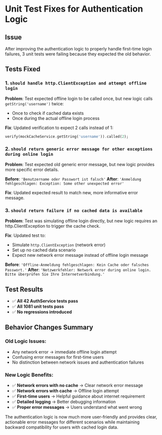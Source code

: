 # Unit Test Fixes for Authentication Logic

## Issue
After improving the authentication logic to properly handle first-time login failures, 3 unit tests were failing because they expected the old behavior.

## Tests Fixed

### 1. `should handle http.ClientException and attempt offline login`
**Problem**: Test expected offline login to be called once, but new logic calls `getString('username')` twice:
- Once to check if cached data exists
- Once during the actual offline login process

**Fix**: Updated verification to expect 2 calls instead of 1:
```dart
verify(mockCacheService.getString('username')).called(2);
```

### 2. `should return generic error message for other exceptions during online login`
**Problem**: Test expected old generic error message, but new logic provides more specific error details.

**Before**: `'Benutzername oder Passwort ist falsch'`
**After**: `'Anmeldung fehlgeschlagen: Exception: Some other unexpected error'`

**Fix**: Updated expected result to match new, more informative error message.

### 3. `should return failure if no cached data is available`
**Problem**: Test was simulating offline login directly, but new logic requires an http.ClientException to trigger the cache check.

**Fix**: Updated test to:
- Simulate `http.ClientException` (network error)
- Set up no cached data scenario
- Expect new network error message instead of offline login message

**Before**: `'Offline-Anmeldung fehlgeschlagen: Kein Cache oder falsches Passwort.'`
**After**: `'Netzwerkfehler: Network error during online login. Bitte überprüfen Sie Ihre Internetverbindung.'`

## Test Results
- ✅ **All 42 AuthService tests pass**
- ✅ **All 1081 unit tests pass**
- ✅ **No regressions introduced**

## Behavior Changes Summary

### Old Logic Issues:
- Any network error → immediate offline login attempt
- Confusing error messages for first-time users
- No distinction between network issues and authentication failures

### New Logic Benefits:
- ✅ **Network errors with no cache** → Clear network error message
- ✅ **Network errors with cache** → Offline login attempt
- ✅ **First-time users** → Helpful guidance about internet requirement
- ✅ **Detailed logging** → Better debugging information
- ✅ **Proper error messages** → Users understand what went wrong

The authentication logic is now much more user-friendly and provides clear, actionable error messages for different scenarios while maintaining backward compatibility for users with cached login data.